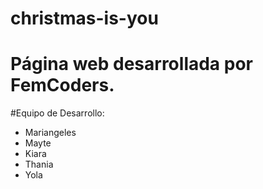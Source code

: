 # christmas-is-you
# Página web desarrollada por FemCoders.

#Equipo de Desarrollo: 
- Mariangeles
- Mayte
- Kiara
- Thania
- Yola
